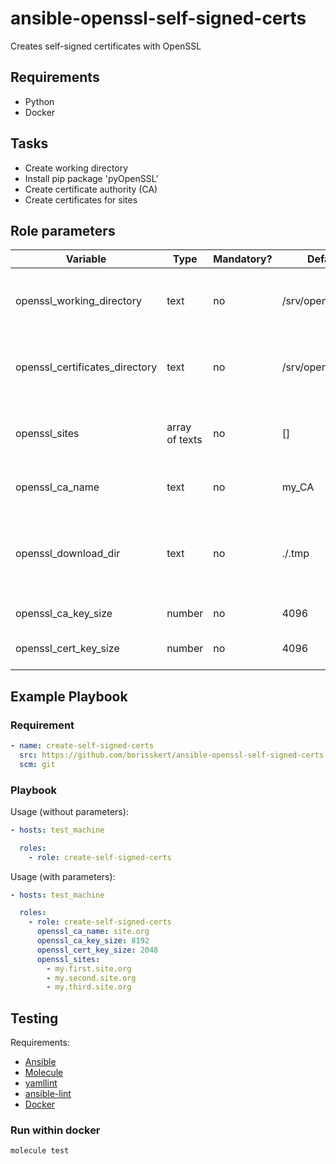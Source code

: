 # ansible-openssl-self-signed-certs

Creates self-signed certificates with OpenSSL

## Requirements

* Python
* Docker

## Tasks

* Create working directory
* Install pip package 'pyOpenSSL'
* Create certificate authority (CA)
* Create certificates for sites

## Role parameters

| Variable                       | Type           | Mandatory? | Default            | Description                                                         |
|--------------------------------|----------------|------------|--------------------|---------------------------------------------------------------------|
| openssl_working_directory      | text           | no         | /srv/openssl       | Directory to which the CA and CSRs are saved                        |
| openssl_certificates_directory | text           | no         | /srv/openssl/certs | Directory to which the certificates and keys are saved              |
| openssl_sites                  | array of texts | no         | []                 | The sites for which certificates will be created                    |
| openssl_ca_name                | text           | no         | my_CA              | Your certificate name                                               |
| openssl_download_dir           | text           | no         | ./.tmp             | Download directory where the created CA cert will be stored locally |
| openssl_ca_key_size            | number         | no         | 4096               | Defines the CA key size                                             |
| openssl_cert_key_size          | number         | no         | 4096               | Defines the certificates key size                                   |

## Example Playbook

### Requirement

```yaml
- name: create-self-signed-certs
  src: https://github.com/borisskert/ansible-openssl-self-signed-certs.git
  scm: git
```

### Playbook

Usage (without parameters):

```yaml
- hosts: test_machine

  roles:
    - role: create-self-signed-certs
```

Usage (with parameters):

```yaml
- hosts: test_machine

  roles:
    - role: create-self-signed-certs
      openssl_ca_name: site.org
      openssl_ca_key_size: 8192
      openssl_cert_key_size: 2048
      openssl_sites:
        - my.first.site.org
        - my.second.site.org
        - my.third.site.org
```

## Testing

Requirements:

* [Ansible](https://docs.ansible.com/)
* [Molecule](https://molecule.readthedocs.io/en/latest/index.html)
* [yamllint](https://yamllint.readthedocs.io/en/stable/#)
* [ansible-lint](https://docs.ansible.com/ansible-lint/)
* [Docker](https://docs.docker.com/)

### Run within docker

```shell script
molecule test
```
